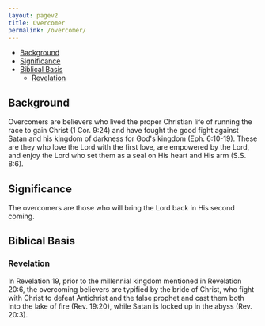 ```yaml
---
layout: pagev2
title: Overcomer
permalink: /overcomer/
---
```

- [Background](#background)
- [Significance](#significance)
- [Biblical Basis](#biblical-basis)
  - [Revelation](#revelation)

## Background

Overcomers are believers who lived the proper Christian life of running the race to gain Christ (1 Cor. 9:24) and have fought the good fight against Satan and his kingdom of darkness for God's kingdom (Eph. 6:10-19). These are they who love the Lord with the first love, are empowered by the Lord, and enjoy the Lord who set them as a seal on His heart and His arm (S.S. 8:6).


## Significance

The overcomers are those who will bring the Lord back in His second coming.

## Biblical Basis

### Revelation

In Revelation 19, prior to the millennial kingdom mentioned in Revelation 20:6, the overcoming believers are typified by the bride of Christ, who fight with Christ to defeat Antichrist and the false prophet and cast them both into the lake of fire (Rev. 19:20), while Satan is locked up in the abyss (Rev. 20:3).